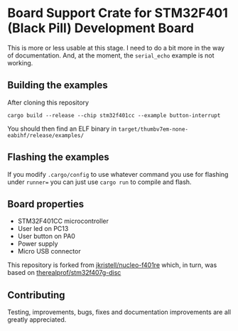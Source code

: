 # Board Support Crate for STM32F401 (Black Pill) Development Board

This is more or less usable at this stage.
I need to do a bit more in the way of documentation.
And, at the moment, the ```serial_echo``` example is not working.

## Building the examples

After cloning this repository

```cargo build --release --chip stm32f401cc --example button-interrupt```

You should then  find an ELF binary in
```target/thumbv7em-none-eabihf/release/examples/```

## Flashing the examples

If you modify ```.cargo/config``` to use whatever command you use for flashing
under ```runner=``` you can just use ```cargo run``` to compile and flash.

## Board properties

* STM32F401CC microcontroller
* User led on PC13
* User button on PA0
* Power supply
* Micro USB connector

This repository is forked from
[jkristell/nucleo-f401re](https://github.com/jkristell/nucleo-f401re)
which, in turn, was based on
[therealprof/stm32f407g-disc](https://github.com/therealprof/stm32f407g-disc)

## Contributing

Testing, improvements, bugs, fixes and documentation improvements
are all greatly appreciated.
